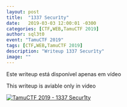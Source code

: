 ```yaml
---
layout: post
title:  "1337 Secur1ty"
date:   2019-03-03 12:00:01 -0300
categories: [CTF,WEB,TamuCTF 2019]
author: sql3t0
event: "TamuCTF 2019"
tags: [CTF,WEB,TamuCTF 2019]
description: "Writeup 1337 Secur1ty"
image: ""
---
```


Este writeup está disponível apenas em vídeo

This writeup is aviable only in video

[![TamuCTF 2019 - 1337 Secur1ty](https://img.youtube.com/vi/pAdIv7LcHJ4/0.jpg)](https://www.youtube.com/watch?v=pAdIv7LcHJ4 "TamuCTF 2019 - 1337 Secur1ty")